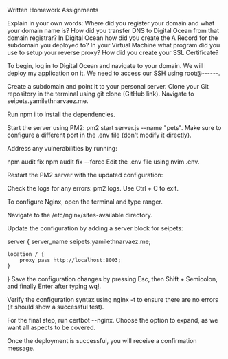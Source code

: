 Written Homework Assignments

Explain in your own words: Where did you register your domain and what your domain name is? How did you transfer DNS to Digital Ocean from that domain registrar? In Digital Ocean how did you create the A Record for the subdomain you deployed to? In your Virtual Machine what program did you use to setup your reverse proxy? How did you create your SSL Certificate?

To begin, log in to Digital Ocean and navigate to your domain. We will deploy my application on it. We need to access our SSH using root@------.

Create a subdomain and point it to your personal server. Clone your Git repository in the terminal using git clone (GitHub link). Navigate to seipets.yamilethnarvaez.me.

Run npm i to install the dependencies.

Start the server using PM2: pm2 start server.js --name "pets". Make sure to configure a different port in the .env file (don't modify it directly).

Address any vulnerabilities by running:

npm audit fix
npm audit fix --force
Edit the .env file using nvim .env.

Restart the PM2 server with the updated configuration:

Check the logs for any errors: pm2 logs. Use Ctrl + C to exit.

To configure Nginx, open the terminal and type ranger.

Navigate to the /etc/nginx/sites-available directory.

Update the configuration by adding a server block for seipets:

server {
    server_name seipets.yamilethnarvaez.me;

    location / {
        proxy_pass http://localhost:8003;
    }
}
Save the configuration changes by pressing Esc, then Shift + Semicolon, and finally Enter after typing wq!.

Verify the configuration syntax using nginx -t to ensure there are no errors (it should show a successful test).

For the final step, run certbot --nginx. Choose the option to expand, as we want all aspects to be covered.

Once the deployment is successful, you will receive a confirmation message.


